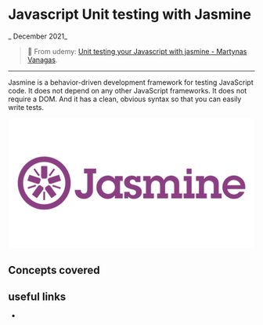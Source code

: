 # Javascript Unit testing with Jasmine

_ December 2021_

> 🔨 From udemy: [Unit testing your Javascript with jasmine - Martynas Vanagas](https://www.udemy.com/course/unit-testing-your-javascript-with-jasmine/).

---

Jasmine is a behavior-driven development framework for testing JavaScript code. It does not depend on any other JavaScript frameworks. It does not require a DOM. And it has a clean, obvious syntax so that you can easily write tests.

![logo](_readme-img/logo.png)

## Concepts covered

## useful links

- []()
